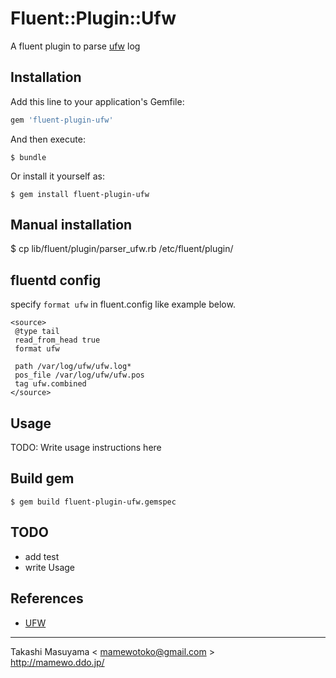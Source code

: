 # Fluent::Plugin::Ufw

A fluent plugin to parse [ufw](https://help.ubuntu.com/community/UFW) log

## Installation

Add this line to your application's Gemfile:

```ruby
gem 'fluent-plugin-ufw'
```

And then execute:

    $ bundle

Or install it yourself as:

    $ gem install fluent-plugin-ufw

## Manual installation

   $ cp lib/fluent/plugin/parser_ufw.rb /etc/fluent/plugin/

## fluentd config
specify `format ufw` in fluent.config like example below.

```
<source>
 @type tail
 read_from_head true
 format ufw
 
 path /var/log/ufw/ufw.log*
 pos_file /var/log/ufw/ufw.pos
 tag ufw.combined
</source>
```

## Usage

TODO: Write usage instructions here

## Build gem

    $ gem build fluent-plugin-ufw.gemspec


## TODO
* add test
* write Usage

## References
* [UFW](https://help.ubuntu.com/community/UFW)

----
Takashi Masuyama < mamewotoko@gmail.com >  
http://mamewo.ddo.jp/

